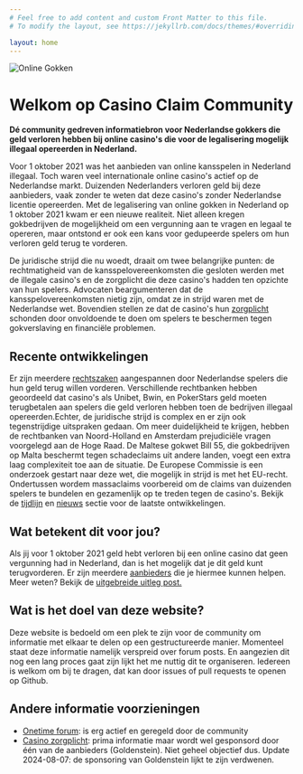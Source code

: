 ```yaml
---
# Feel free to add content and custom Front Matter to this file.
# To modify the layout, see https://jekyllrb.com/docs/themes/#overriding-theme-defaults

layout: home
---
```


<!-- <div class="crop-container">
        <img src="/assets/images/illustration.jpg" alt="Online Gokken">
</div>
 -->

<div class="hero-container">
<img src="/assets/images/illustration.jpg" alt="Online Gokken"/>
<div class="gradient-overlay"></div>
</div>

<div class="hero-content">
    <h1>Welkom op Casino Claim Community</h1>
    <p><strong>Dé community gedreven informatiebron voor Nederlandse gokkers die geld verloren hebben bij online casino's die voor de legalisering mogelijk illegaal opereerden in Nederland.</strong></p>
</div>

Voor 1 oktober 2021 was het aanbieden van online kansspelen in Nederland illegaal. Toch waren veel internationale online casino's actief op de Nederlandse markt. Duizenden Nederlanders verloren geld bij deze aanbieders, vaak zonder te weten dat deze casino's zonder Nederlandse licentie opereerden.  Met de legalisering van online gokken in Nederland op 1 oktober 2021 kwam er een nieuwe realiteit. Niet alleen kregen gokbedrijven de mogelijkheid om een vergunning aan te vragen en legaal te opereren, maar ontstond er ook een kans voor gedupeerde spelers om hun verloren geld terug te vorderen.

De juridische strijd die nu woedt, draait om twee belangrijke punten: de rechtmatigheid van de kansspelovereenkomsten die gesloten werden met de illegale casino's en de zorgplicht die deze casino's hadden ten opzichte van hun spelers. Advocaten beargumenteren dat de kansspelovereenkomsten nietig zijn, omdat ze in strijd waren met de Nederlandse wet. Bovendien stellen ze dat de casino's hun [zorgplicht](/uitleg/2024/07/11/Zorgplicht.html) schonden door onvoldoende te doen om spelers te beschermen tegen gokverslaving en financiële problemen.

## Recente ontwikkelingen
Er zijn meerdere [rechtszaken](/uitleg/2024/07/11/Rechtzaken.html) aangespannen door Nederlandse spelers die hun geld terug willen vorderen. Verschillende rechtbanken hebben geoordeeld dat casino's als Unibet, Bwin, en PokerStars geld moeten terugbetalen aan spelers die geld verloren hebben toen de bedrijven illegaal opereerden.Echter, de juridische strijd is complex en er zijn ook tegenstrijdige uitspraken gedaan. Om meer duidelijkheid te krijgen, hebben de rechtbanken van Noord-Holland en Amsterdam prejudiciële vragen voorgelegd aan de Hoge Raad. De Maltese gokwet Bill 55, die gokbedrijven op Malta beschermt tegen schadeclaims uit andere landen, voegt een extra laag complexiteit toe aan de situatie. De Europese Commissie is een onderzoek gestart naar deze wet, die mogelijk in strijd is met het EU-recht. Ondertussen wordem massaclaims voorbereid om de claims van duizenden spelers te bundelen en gezamenlijk op te treden tegen de casino's. Bekijk de [tijdlijn](/tijdlijn) en [nieuws](/nieuws) sectie voor de laatste ontwikkelingen.

## Wat betekent dit voor jou?

Als jij voor 1 oktober 2021 geld hebt verloren bij een online casino dat geen vergunning had in Nederland, dan is het mogelijk dat je dit geld kunt terugvorderen. Er zijn meerdere [aanbieders](/aanbieders) die je hiermee kunnen helpen. Meer weten? Bekijk de [uitgebreide uitleg post.](/uitleg/2024/07/24/uitgebreide-uitleg.html)

## Wat is het doel van deze website?

Deze website is bedoeld om een plek te zijn voor de community om informatie met elkaar te delen op een gestructureerde manier. Momenteel staat deze informatie namelijk verspreid over forum posts. En aangezien dit nog een lang proces gaat zijn lijkt het me nuttig dit te organiseren. Iedereen is welkom om bij te dragen, dat kan door issues of pull requests te openen op Github.

## Andere informatie voorzieningen

- [Onetime forum](https://forum.onetime.nl/topic/13959-casino-claim): is erg actief en geregeld door de community
- [Casino zorgplicht](https://casinozorgplicht.nl/): prima informatie maar wordt wel gesponsord door één van de aanbieders (Goldenstein). Niet geheel objectief dus. Update 2024-08-07: de sponsoring van Goldenstein lijkt te zijn verdwenen.

